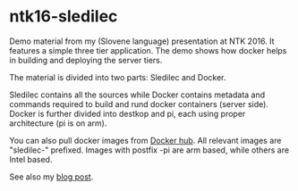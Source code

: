 # ntk16-sledilec
Demo material from my (Slovene language) presentation at NTK 2016. It features a simple three tier application.
The demo shows how docker helps in building and deploying the server tiers.

The material is divided into two parts: Sledilec and Docker.

Sledilec contains all the sources while 
Docker contains metadata and commands required to build and rund docker containers (server side).
Docker is further divided into destkop and pi, each using proper architecture (pi is on arm).

You can also pull docker images from [Docker hub](https://hub.docker.com/u/mihamarkic/).
All relevant images are "sledilec-" prefixed. Images with postfix -pi are arm based, while others are Intel based.

See also my [blog post](https://blog.rthand.com/post/2016/05/13/Mono-Docker-314-WebAPI-on-NTK-2016.aspx).

